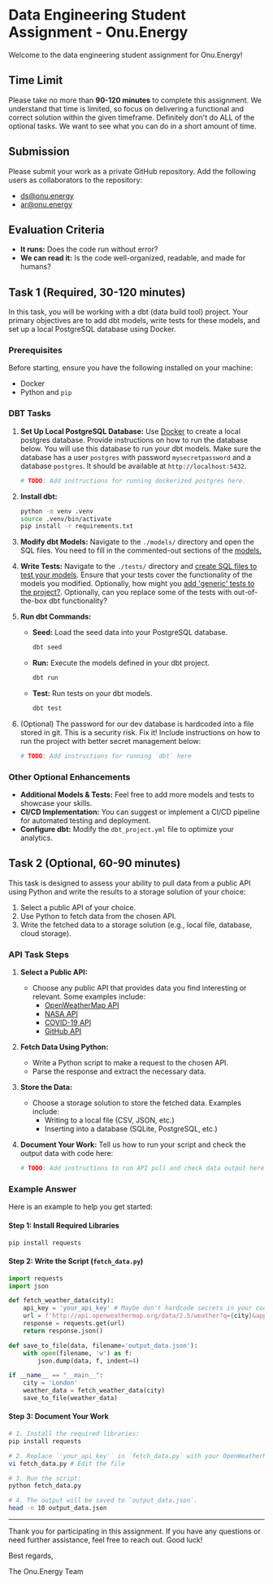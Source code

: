 # Data Engineering Student Assignment - Onu.Energy

Welcome to the data engineering student assignment for Onu.Energy! 

## Time Limit

Please take no more than **90-120 minutes** to complete this assignment. We understand that time is limited, so focus on delivering a functional and correct solution within the given timeframe. Definitely don't do ALL of the optional tasks. We want to see what you can do in a short amount of time.

## Submission

Please submit your work as a private GitHub repository. Add the following users as collaborators to the repository:

- <ds@onu.energy>
- <ar@onu.energy>

## Evaluation Criteria

- **It runs:** Does the code run without error?
- **We can read it:** Is the code well-organized, readable, and made for humans?

## Task 1 (Required, 30-120 minutes)

In this task, you will be working with a dbt (data build tool) project. Your primary objectives are to add dbt models, write tests for these models, and set up a local PostgreSQL database using Docker.

### Prerequisites

Before starting, ensure you have the following installed on your machine:

- Docker
- Python and `pip`

### DBT Tasks

1. **Set Up Local PostgreSQL Database:**
   Use [Docker](https://www.docker.com/products/docker-desktop/) to create a local postgres database. Provide instructions on how to run the database below. You will use this database to run your dbt models. Make sure the database has a user `postgres` with password `mysecretpassword` and a database `postgres`. It should be available at `http://localhost:5432`.

      ```sh
      # TODO: Add instructions for running dockerized postgres here.
      ```

2. **Install dbt:**

      ```sh
      python -m venv .venv
      source .venv/bin/activate
      pip install -r requirements.txt
      ```

3. **Modify dbt Models:**
   Navigate to the `./models/` directory and open the SQL files. You need to fill in the commented-out sections of the [models.](https://docs.getdbt.com/docs/build/sql-models)

4. **Write Tests:**
   Navigate to the `./tests/` directory and [create SQL files to test your models](https://docs.getdbt.com/docs/build/data-tests#singular-data-tests). Ensure that your tests cover the functionality of the models you modified. Optionally, how might you [add 'generic' tests to the project?](https://docs.getdbt.com/docs/build/data-tests#generic-data-tests). Optionally, can you replace some of the tests with out-of-the-box dbt functionality? 

5. **Run dbt Commands:**

   - **Seed:** Load the seed data into your PostgreSQL database.

     ```sh
     dbt seed
     ```

   - **Run:** Execute the models defined in your dbt project.

     ```sh
     dbt run
     ```

   - **Test:** Run tests on your dbt models.

     ```sh
     dbt test
     ```

6. (Optional) The password for our dev database is hardcoded into a file stored in git. This is a security risk. Fix it! Include instructions on how to run the project with better secret management below:

      ```sh
      # TODO: Add instructions for running `dbt` here
      ```

### Other Optional Enhancements

- **Additional Models & Tests:** Feel free to add more models and tests to showcase your skills.
- **CI/CD Implementation:** You can suggest or implement a CI/CD pipeline for automated testing and deployment.
- **Configure dbt:** Modify the `dbt_project.yml` file to optimize your analytics.

## Task 2 (Optional, 60-90 minutes)

This task is designed to assess your ability to pull data from a public API using Python and write the results to a storage solution of your choice:

1. Select a public API of your choice.
2. Use Python to fetch data from the chosen API.
3. Write the fetched data to a storage solution (e.g., local file, database, cloud storage).

### API Task Steps

1. **Select a Public API:**
   - Choose any public API that provides data you find interesting or relevant. Some examples include:
     - [OpenWeatherMap API](https://openweathermap.org/api)
     - [NASA API](https://api.nasa.gov/)
     - [COVID-19 API](https://covid19api.com/)
     - [GitHub API](https://docs.github.com/en/rest)

2. **Fetch Data Using Python:**
   - Write a Python script to make a request to the chosen API.
   - Parse the response and extract the necessary data.

3. **Store the Data:**
   - Choose a storage solution to store the fetched data. Examples include:
     - Writing to a local file (CSV, JSON, etc.)
     - Inserting into a database (SQLite, PostgreSQL, etc.)

4. **Document Your Work:**
   Tell us how to run your script and check the output data with code here:
   
      ```sh
      # TODO: Add instructions to run API pull and check data output here.
      ```

### Example Answer

Here is an example to help you get started:

#### Step 1: Install Required Libraries

```bash
pip install requests
```

#### Step 2: Write the Script (`fetch_data.py`)

```python
import requests
import json

def fetch_weather_data(city):
    api_key = 'your_api_key' # Maybe don't hardcode secrets in your code!
    url = f'http://api.openweathermap.org/data/2.5/weather?q={city}&appid={api_key}'
    response = requests.get(url)
    return response.json()

def save_to_file(data, filename='output_data.json'):
    with open(filename, 'w') as f:
        json.dump(data, f, indent=4)

if __name__ == "__main__":
    city = 'London'
    weather_data = fetch_weather_data(city)
    save_to_file(weather_data)
```

#### Step 3: Document Your Work

```sh
# 1. Install the required libraries:
pip install requests

# 2. Replace `'your_api_key'` in `fetch_data.py` with your OpenWeatherMap API key.
vi fetch_data.py # Edit the file

# 3. Run the script:
python fetch_data.py

# 4. The output will be saved to `output_data.json`.
head -n 10 output_data.json
```

---

Thank you for participating in this assignment. If you have any questions or need further assistance, feel free to reach out. Good luck!

Best regards,

The Onu.Energy Team
